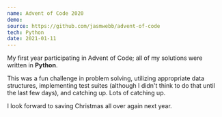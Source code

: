 ```yaml
---
name: Advent of Code 2020
demo:
source: https://github.com/jasmwebb/advent-of-code
tech: Python
date: 2021-01-11
---
```


My first year participating in Advent of Code; all of my solutions were written in **Python**.

This was a fun challenge in problem solving, utilizing appropriate data structures, implementing test suites (although I didn't think to do that until the last few days), and catching up. Lots of catching up.

I look forward to saving Christmas all over again next year.